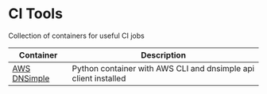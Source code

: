 # CI Tools

Collection of containers for useful CI jobs

| Container | Description |
| --------- | ----------- |
| [AWS DNSimple](aws-dnsimple/README.md) | Python container with AWS CLI and dnsimple api client installed |
